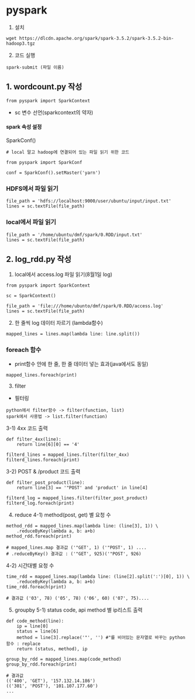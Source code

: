 pyspark
============= 

1. 설치
```
wget https://dlcdn.apache.org/spark/spark-3.5.2/spark-3.5.2-bin-hadoop3.tgz
```

2. 코드 실행
```
spark-submit (파일 이름)
```

## 1. wordcount.py 작성
```
from pyspark import SparkContext
```

- sc 변수 선언(sparkcontext의 약자)


#### spark 속성 설정
SparkConf()

```
# local 말고 hadoop에 연결되어 있는 파일 읽기 위한 코드

from pyspark import SparkConf

conf = SparkConf().setMaster('yarn')
```

### HDFS에서 파일 읽기
```
file_path = 'hdfs://localhost:9000/user/ubuntu/input/input.txt'
lines = sc.textFile(file_path)
```

### local에서 파일 읽기
```
file_path = '/home/ubuntu/dmf/spark/0.RDD/input.txt'
lines = sc.textFile(file_path)
```

## 2. log_rdd.py 작성
1. local에서 access.log 파일 읽기(8월1일 log)
```
from pyspark import SparkContext

sc = SparkContext()

file_path = 'file:///home/ubunto/dmf/spark/0.RDD/access.log'
lines = sc.textFile(file_path)
```

2. 한 줄씩 log 데이터 자르기 (lambda함수)
```
mapped_lines = lines.map(lambda line: line.split())
```

### foreach 함수
- print함수 안에 한 줄, 한 줄 데이터 넣는 효과(java에서도 동일)

```
mapped_lines.foreach(print)
```

3. filter
- 필터링
```
python에서 filter함수 -> filter(function, list)
spark에서 사용법 -> list.filter(function)
```

3-1) 4xx 코드 출력
```
def filter_4xx(line):
    return line[6][0] == '4'

filterd_lines = mapped_lines.filter(filter_4xx)
filterd_lines.foreach(print)
```
3-2) POST & /product 코드 출력
```
def filter_post_product(line):
    return line[3] == '"POST' and 'product' in line[4]

filterd_log = mapped_lines.filter(filter_post_product)
filterd_log.foreach(print)
```

4. reduce
4-1) method(post, get) 별 요청 수
```
method_rdd = mapped_lines.map(lambda line: (line[3], 1)) \
    .reduceByKey(lambda a, b: a+b)
method_rdd.foreach(print)
```
```
# mapped_lines.map 결과값 ('"GET', 1) ('"POST', 1) ....
# .reduceByKey() 결과값 : ('"GET', 925)('"POST', 926)
```

4-2) 시간대별 요청 수
```
time_rdd = mapped_lines.map(lambda line: (line[2].split(':')[0], 1)) \
    .reduceByKey(lambda a, b: a+b)
time_rdd.foreach(print)
```
```
# 결과값 ('03', 78) ('05', 78) ('06', 60) ('07', 75)....
```
5. groupby
5-1) status code, api method 별 ip리스트 출력
```
def code_method(line):
    ip = line[0]
    status = line[6]
    method = line[3].replace('"', '') #"를 비어있는 문자열로 바꾸는 python 함수 : replace
    return (status, method), ip

group_by_rdd = mapped_lines.map(code_method)
group_by_rdd.foreach(print)
```
```
# 결과값 
(('400', 'GET'), '157.132.14.186')
(('301', 'POST'), '101.107.177.60')
...
````